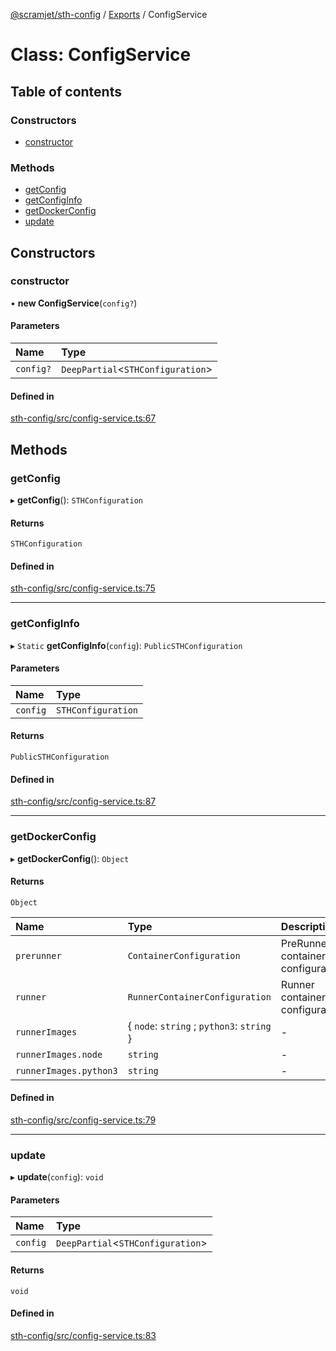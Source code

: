 [@scramjet/sth-config](../README.md) / [Exports](../modules.md) / ConfigService

# Class: ConfigService

## Table of contents

### Constructors

- [constructor](ConfigService.md#constructor)

### Methods

- [getConfig](ConfigService.md#getconfig)
- [getConfigInfo](ConfigService.md#getconfiginfo)
- [getDockerConfig](ConfigService.md#getdockerconfig)
- [update](ConfigService.md#update)

## Constructors

### constructor

• **new ConfigService**(`config?`)

#### Parameters

| Name | Type |
| :------ | :------ |
| `config?` | `DeepPartial`<`STHConfiguration`\> |

#### Defined in

[sth-config/src/config-service.ts:67](https://github.com/scramjetorg/transform-hub/blob/HEAD/packages/sth-config/src/config-service.ts#L67)

## Methods

### getConfig

▸ **getConfig**(): `STHConfiguration`

#### Returns

`STHConfiguration`

#### Defined in

[sth-config/src/config-service.ts:75](https://github.com/scramjetorg/transform-hub/blob/HEAD/packages/sth-config/src/config-service.ts#L75)

___

### getConfigInfo

▸ `Static` **getConfigInfo**(`config`): `PublicSTHConfiguration`

#### Parameters

| Name | Type |
| :------ | :------ |
| `config` | `STHConfiguration` |

#### Returns

`PublicSTHConfiguration`

#### Defined in

[sth-config/src/config-service.ts:87](https://github.com/scramjetorg/transform-hub/blob/HEAD/packages/sth-config/src/config-service.ts#L87)

___

### getDockerConfig

▸ **getDockerConfig**(): `Object`

#### Returns

`Object`

| Name | Type | Description |
| :------ | :------ | :------ |
| `prerunner` | `ContainerConfiguration` | PreRunner container configuration. |
| `runner` | `RunnerContainerConfiguration` | Runner container configuration. |
| `runnerImages` | { `node`: `string` ; `python3`: `string`  } | - |
| `runnerImages.node` | `string` | - |
| `runnerImages.python3` | `string` | - |

#### Defined in

[sth-config/src/config-service.ts:79](https://github.com/scramjetorg/transform-hub/blob/HEAD/packages/sth-config/src/config-service.ts#L79)

___

### update

▸ **update**(`config`): `void`

#### Parameters

| Name | Type |
| :------ | :------ |
| `config` | `DeepPartial`<`STHConfiguration`\> |

#### Returns

`void`

#### Defined in

[sth-config/src/config-service.ts:83](https://github.com/scramjetorg/transform-hub/blob/HEAD/packages/sth-config/src/config-service.ts#L83)
